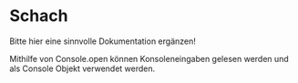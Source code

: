 # Schach

Bitte hier eine sinnvolle Dokumentation ergänzen!

Mithilfe von Console.open können Konsoleneingaben gelesen werden und als Console Objekt verwendet werden.
